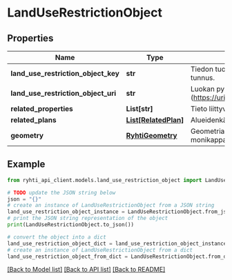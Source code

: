 # LandUseRestrictionObject


## Properties

Name | Type | Description | Notes
------------ | ------------- | ------------- | -------------
**land_use_restriction_object_key** | **str** | Tiedon tuottajatahon tietojärjestelmän generoima kohteen versioriippumaton tunnus. | 
**land_use_restriction_object_uri** | **str** | Luokan pysyvä URI -muotoinen viittaustunniste (https://uri.rakennetunymparistontietojarjestelma.fi/landuserestrictionobject/{guid}) | [optional] [readonly] 
**related_properties** | **List[str]** | Tieto liittyvistä kiinteistöistä, joita rajoitus koskee | [optional] 
**related_plans** | [**List[RelatedPlan]**](RelatedPlan.md) | Alueidenkäytön rajoituskohteen alueelle kohdistuvan kaavan pysyvä kaavatunnus | [optional] 
**geometry** | [**RyhtiGeometry**](RyhtiGeometry.md) | Geometria-attribuutin arvon tulee olla alue, 3-ulotteinen kappale, monialue tai monikappale. | 

## Example

```python
from ryhti_api_client.models.land_use_restriction_object import LandUseRestrictionObject

# TODO update the JSON string below
json = "{}"
# create an instance of LandUseRestrictionObject from a JSON string
land_use_restriction_object_instance = LandUseRestrictionObject.from_json(json)
# print the JSON string representation of the object
print(LandUseRestrictionObject.to_json())

# convert the object into a dict
land_use_restriction_object_dict = land_use_restriction_object_instance.to_dict()
# create an instance of LandUseRestrictionObject from a dict
land_use_restriction_object_from_dict = LandUseRestrictionObject.from_dict(land_use_restriction_object_dict)
```
[[Back to Model list]](../README.md#documentation-for-models) [[Back to API list]](../README.md#documentation-for-api-endpoints) [[Back to README]](../README.md)


